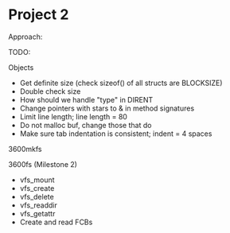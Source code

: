 Project 2
=========

Approach:


TODO:

Objects 
  - Get definite size (check sizeof() of all structs are BLOCKSIZE)
  - Double check size
  - How should we handle "type" in DIRENT
  - Change pointers with stars to & in method signatures
  - Limit line length; line length = 80
  - Do not malloc buf, change those that do
  - Make sure tab indentation is consistent; indent = 4 spaces

3600mkfs


3600fs (Milestone 2)
  - vfs_mount
  - vfs_create
  - vfs_delete
  - vfs_readdir
  - vfs_getattr
  - Create and read FCBs
